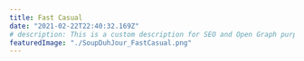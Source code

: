 ```yaml
---
title: Fast Casual
date: "2021-02-22T22:40:32.169Z"
# description: This is a custom description for SEO and Open Graph purposes, rather than the default generated excerpt. Simply add a description field to the frontmatter.
featuredImage: "./SoupDuhJour_FastCasual.png"
---
```

